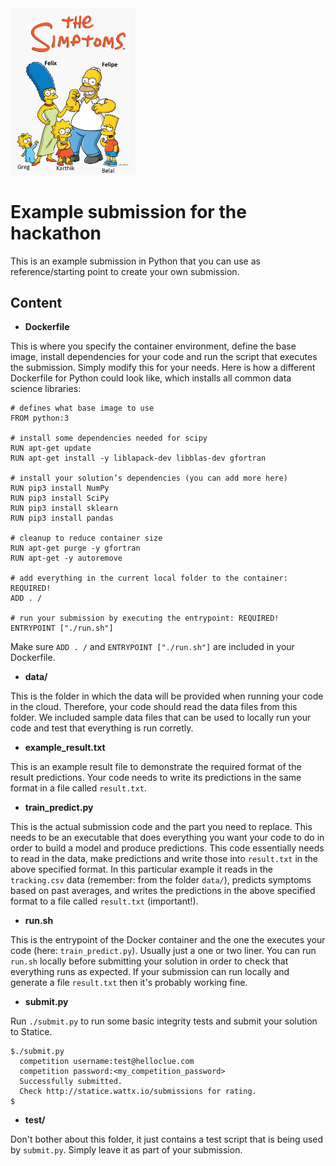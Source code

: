 
<img src="the_simptoms.png" alt="the simptoms" width="200">

# Example submission for the hackathon

This is an example submission in Python that you can use as reference/starting point to create your own submission.

## Content

* **Dockerfile**

This is where you specify the container environment, define the base image, install dependencies for your code and run the script that executes the submission. Simply modify this for your needs. Here is how a different Dockerfile for Python could look like, which installs all common data science libraries:

```
# defines what base image to use
FROM python:3

# install some dependencies needed for scipy
RUN apt-get update
RUN apt-get install -y liblapack-dev libblas-dev gfortran

# install your solution’s dependencies (you can add more here)
RUN pip3 install NumPy
RUN pip3 install SciPy
RUN pip3 install sklearn
RUN pip3 install pandas

# cleanup to reduce container size
RUN apt-get purge -y gfortran
RUN apt-get -y autoremove

# add everything in the current local folder to the container: REQUIRED!
ADD . /

# run your submission by executing the entrypoint: REQUIRED!
ENTRYPOINT ["./run.sh"]
```

Make sure `ADD . /` and `ENTRYPOINT ["./run.sh"]` are included in your Dockerfile.

* **data/**

This is the folder in which the data will be provided when running your code in the cloud. Therefore, your code should read the data files from this folder. We included sample data files that can be used to locally run your code and test that everything is run corretly.

* **example_result.txt**

This is an example result file to demonstrate the required format of the result predictions. Your code needs to write its predictions in the same format in a file called `result.txt`.

* **train_predict.py**

This is the actual submission code and the part you need to replace. This needs to be an executable that does everything you want your code to do in order to build a model and produce predictions. This code essentially needs to read in the data, make predictions and write those into `result.txt` in the above specified format. In this particular example it reads in the `tracking.csv` data (remember: from the folder `data/`), predicts symptoms based on past averages, and writes the predictions in the above specified format to a file called `result.txt` (important!).

* **run.sh**

This is the entrypoint of the Docker container and the one the executes your code (here: `train_predict.py`). Usually just a one or two liner. You can run `run.sh` locally before submitting your solution in order to check that everything runs as expected. If your submission can run locally and generate a file `result.txt` then it's probably working fine.

* **submit.py**

Run `./submit.py` to run some basic integrity tests and submit your solution to Statice.

    $./submit.py
      competition username:test@helloclue.com
      competition password:<my_competition_password>
      Successfully submitted.
      Check http://statice.wattx.io/submissions for rating.
    $

* **test/**

Don't bother about this folder, it just contains a test script that is being used by `submit.py`. Simply leave it as part of your submission.
